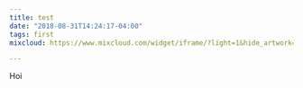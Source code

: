 ```yaml
---
title: test
date: "2018-08-31T14:24:17-04:00"
tags: first
mixcloud: https://www.mixcloud.com/widget/iframe/?light=1&hide_artwork=1&feed=%2Fsoundsunfamiliar%2Fmost-beautiful-sounds-unfamiliar-29-06-2018%2F

---
```

Hoi